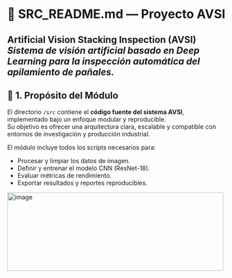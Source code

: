 # 🧩 SRC_README.md — Proyecto AVSI
**Artificial Vision Stacking Inspection (AVSI)**  
*Sistema de visión artificial basado en Deep Learning para la inspección automática del apilamiento de pañales.*
---

## 📁 1. Propósito del Módulo

El directorio `/src` contiene el **código fuente del sistema AVSI**, implementado bajo un enfoque modular y reproducible.  
Su objetivo es ofrecer una arquitectura clara, escalable y compatible con entornos de investigación y producción industrial.

El módulo incluye todos los scripts necesarios para:
- Procesar y limpiar los datos de imagen.  
- Definir y entrenar el modelo CNN (ResNet-18).  
- Evaluar métricas de rendimiento.  
- Exportar resultados y reportes reproducibles.

<img width="499" height="181" alt="image" src="https://github.com/user-attachments/assets/144aafef-85b0-48ae-88d3-53ceb713aff0" />

